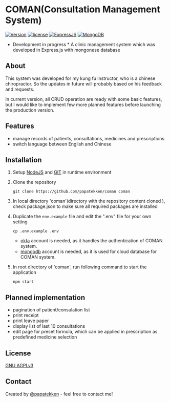 # COMAN(Consultation Management System)

[![Version](https://img.shields.io/github/package-json/v/papatekken/coman)](https://github.com/papatekken/coman)
[![license](https://img.shields.io/github/license/papatekken/coman)](https://www.gnu.org/licenses/agpl-3.0)
[![ExpressJS](https://img.shields.io/badge/expressJS-4.16.1-blue)](https://expressjs.com/)
[![MongoDB](https://img.shields.io/badge/mongonese-5.10.6-blue)](https://www.npmjs.com/package/mongoose)

* Development in progress *
A clinic management system which was developed in Express.js with mongonese database


## About

This system was developed for my kung fu instructor, who is a chinese chiropractor. So the updates in future will probably based on his feedback and requests.

In current version, all CRUD operation are ready with some basic features, but I would like to implement few more planned features before launching the production version.


## Features

- manage records of patients, consultations, medicines and prescriptions
- switch language between English and Chinese


## Installation

1. Setup [NodeJS](https://nodejs.org/) and [GIT](https://git-scm.com/) in runtime environment

2. Clone the repository 
    ```
    git clone https://github.com/papatekken/coman coman
    ```
3. In local directory 'coman'(directory with the repository content cloned ), check package.json to make sure all required packages are installed

4. Duplicate the `env.example` file and edit the ".env" file for your own setting
	```
    cp .env.example .env
    ```
	
	- [okta](https://www.okta.com/) account is needed, as it handles the authentication of COMAN system.
	- [mongodb](https://www.mongodb.com/) account is needed, as it is used for cloud database for COMAN system.

5. In root directory of 'coman', run following command to start the application
	```
	npm start
	```
	
## Planned implementation
- pagination of patient/consulation list
- print receipt
- print leave paper
- display list of last 10 consultations
- edit page for preset formula, which can be applied in prescription as predefined medicine selection

## License
[GNU AGPLv3](https://github.com/papatekken/coman/blob/main/LICENSE)

## Contact
Created by [@papatekken](papatekken@gmail.com) - feel free to contact me!